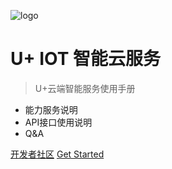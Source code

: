 ![logo](_media/icon.png)

# U+ IOT 智能云服务

> U+云端智能服务使用手册

* 能力服务说明
* API接口使用说明
* Q&A

[开发者社区](http://www.haigeek.com/static/index/index.html)
[Get Started](zh-cn/README)

